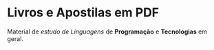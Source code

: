 # Livros e Apostilas em PDF
 Material de *estudo de Linguagens* de **Programação** e **Tecnologias** em geral.
